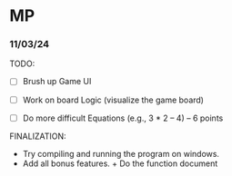 # MP 

### 11/03/24
TODO:
- [ ] Brush up Game UI
- [ ] Work on board Logic (visualize the game board)
- [ ] Do more difficult Equations (e.g., 3 * 2 – 4) – 6 points


FINALIZATION:
- Try compiling and running the program on windows.
- Add all bonus features. + Do the function document